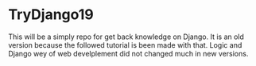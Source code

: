 # TryDjango19

This will be a simply repo for get back knowledge on Django. It is an old version because the followed tutorial is been made with that. Logic and Django wey of web develplement did not changed much in new versions.
